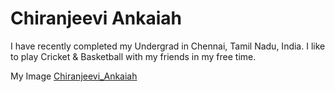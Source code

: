 # Chiranjeevi Ankaiah

I have recently completed my Undergrad in Chennai, Tamil Nadu, India. I like to play Cricket & Basketball with my friends in my free time.

My Image [Chiranjeevi_Ankaiah](Chiranjeevi_Ankaiah.jpg)

